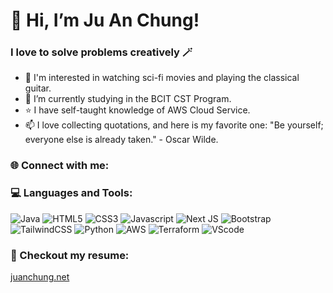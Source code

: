 # 👋 Hi, I’m Ju An Chung!

### I love to solve problems creatively 🪄

- 👀 I'm interested in watching sci-fi movies and playing the classical guitar.
- 🌱 I’m currently studying in the BCIT CST Program.
- ⭐ I have self-taught knowledge of AWS Cloud Service.
- 📫 I love collecting quotations, and here is my favorite one: "Be yourself; everyone else is already taken." - Oscar Wilde.

### 🌐 Connect with me:
<div>
</div>

### 💻 Languages and Tools:
<div>
  
![Java](https://img.shields.io/badge/Java-ED8B00?style=for-the-badge&logo=openjdk&logoColor=white)
![HTML5](https://img.shields.io/badge/HTML5-E34F26?style=for-the-badge&logo=html5&logoColor=white)
![CSS3](https://img.shields.io/badge/CSS3-1572B6?style=for-the-badge&logo=css3&logoColor=white)
![Javascript](https://img.shields.io/badge/JavaScript-F7DF1E?style=for-the-badge&logo=javascript&logoColor=black)
![Next JS](https://img.shields.io/badge/Next^13.3.2-black?style=for-the-badge&logo=next.js&logoColor=white)
![Bootstrap](https://img.shields.io/badge/Bootstrap-563D7C?style=for-the-badge&logo=bootstrap&logoColor=white)
![TailwindCSS](https://img.shields.io/badge/tailwindcss^3.3.2-%2338B2AC.svg?style=for-the-badge&logo=tailwind-css&logoColor=white)
![Python](https://img.shields.io/badge/Python-3776AB?style=for-the-badge&logo=python&logoColor=white)
![AWS](https://img.shields.io/badge/Amazon_AWS-FF9900?style=for-the-badge&logo=amazonaws&logoColor=white)
![Terraform](https://img.shields.io/badge/Terraform-7B42BC?style=for-the-badge&logo=terraform&logoColor=white)
![VScode](https://img.shields.io/badge/VSCode-0078D4?style=for-the-badge&logo=visual%20studio%20code&logoColor=white)
</div>


### 📓 Checkout my resume:
<div>
<a href="https://juanchung.net" alt="My resume">juanchung.net</a>
</div>

